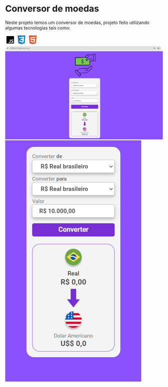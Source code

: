 <H1>Conversor de moedas</H1>
<p>Neste projeto temos um conversor de moedas, projeto feito utilizando algumas tecnologias tais como:</p>
<img src="./assets/javascript_logo.png">
<img src="./assets/css_icon.png">
<img src="./assets/html_ico.png">
<img src="./assets/img-projeto-pronto.png" width: 300px>
<img src="./assets/img-projeto-pronto-responsivo.png" width: 150px>
